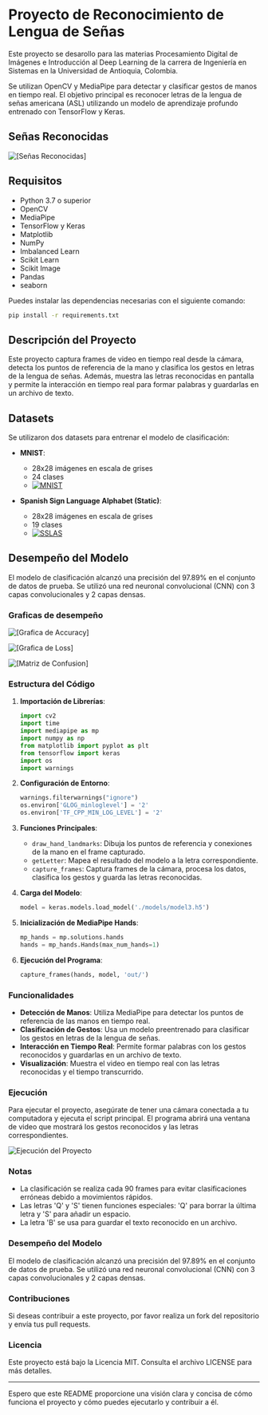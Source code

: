 # Proyecto de Reconocimiento de Lengua de Señas

Este proyecto se desarollo para las materias Procesamiento Digital de Imágenes e Introducción al Deep Learning de la carrera de Ingeniería en Sistemas en la Universidad de Antioquia, Colombia.

Se utilizan OpenCV y MediaPipe para detectar y clasificar gestos de manos en tiempo real. El objetivo principal es reconocer letras de la lengua de señas americana (ASL) utilizando un modelo de aprendizaje profundo entrenado con TensorFlow y Keras.

## Señas Reconocidas

![[Señas Reconocidas]](data/esp_sign.png)

## Requisitos

- Python 3.7 o superior
- OpenCV
- MediaPipe
- TensorFlow y Keras
- Matplotlib
- NumPy
- Imbalanced Learn
- Scikit Learn
- Scikit Image
- Pandas
- seaborn

Puedes instalar las dependencias necesarias con el siguiente comando:

```bash
pip install -r requirements.txt
```

## Descripción del Proyecto

Este proyecto captura frames de video en tiempo real desde la cámara, detecta los puntos de referencia de la mano y clasifica los gestos en letras de la lengua de señas. Además, muestra las letras reconocidas en pantalla y permite la interacción en tiempo real para formar palabras y guardarlas en un archivo de texto.

## Datasets

Se utilizaron dos datasets para entrenar el modelo de clasificación:

- **MNIST**:
    - 28x28 imágenes en escala de grises
    - 24 clases
    - [![MNIST](https://img.shields.io/badge/Dataset-MNIST-blue)](https://www.kaggle.com/datasets/datamunge/sign-language-mnist/data)

- **Spanish Sign Language Alphabet (Static)**:
    - 28x28 imágenes en escala de grises
    - 19 clases
    - [![SSLAS](https://img.shields.io/badge/Dataset-SSLAS-blue)](https://www.kaggle.com/datasets/kirlelea/spanish-sign-language-alphabet-static)


## Desempeño del Modelo

El modelo de clasificación alcanzó una precisión del 97.89% en el conjunto de datos de prueba. Se utilizó una red neuronal convolucional (CNN) con 3 capas convolucionales y 2 capas densas.

### Graficas de desempeño

![[Grafica de Accuracy]](data/imgs/01%20AccuracyCurve.png)

![[Grafica de Loss]](data/imgs/02%20LossCurve.png)

![[Matriz de Confusion]](data/imgs/03%20ConfusionMatrix.png)


### Estructura del Código

1. **Importación de Librerías**:
    ```python
    import cv2
    import time
    import mediapipe as mp
    import numpy as np
    from matplotlib import pyplot as plt
    from tensorflow import keras
    import os
    import warnings
    ```

2. **Configuración de Entorno**:
    ```python
    warnings.filterwarnings("ignore")
    os.environ['GLOG_minloglevel'] = '2' 
    os.environ['TF_CPP_MIN_LOG_LEVEL'] = '2'
    ```

3. **Funciones Principales**:
    - `draw_hand_landmarks`: Dibuja los puntos de referencia y conexiones de la mano en el frame capturado.
    - `getLetter`: Mapea el resultado del modelo a la letra correspondiente.
    - `capture_frames`: Captura frames de la cámara, procesa los datos, clasifica los gestos y guarda las letras reconocidas.

4. **Carga del Modelo**:
    ```python
    model = keras.models.load_model('./models/model3.h5')
    ```

5. **Inicialización de MediaPipe Hands**:
    ```python
    mp_hands = mp.solutions.hands
    hands = mp_hands.Hands(max_num_hands=1)
    ```

6. **Ejecución del Programa**:
    ```python
    capture_frames(hands, model, 'out/')
    ```

### Funcionalidades

- **Detección de Manos**: Utiliza MediaPipe para detectar los puntos de referencia de las manos en tiempo real.
- **Clasificación de Gestos**: Usa un modelo preentrenado para clasificar los gestos en letras de la lengua de señas.
- **Interacción en Tiempo Real**: Permite formar palabras con los gestos reconocidos y guardarlas en un archivo de texto.
- **Visualización**: Muestra el video en tiempo real con las letras reconocidas y el tiempo transcurrido.

### Ejecución

Para ejecutar el proyecto, asegúrate de tener una cámara conectada a tu computadora y ejecuta el script principal. El programa abrirá una ventana de video que mostrará los gestos reconocidos y las letras correspondientes.

![Ejecución del Proyecto](data/imgs/04%20Funcionamiento.png)


### Notas

- La clasificación se realiza cada 90 frames para evitar clasificaciones erróneas debido a movimientos rápidos.
- Las letras 'Q' y 'S' tienen funciones especiales: 'Q' para borrar la última letra y 'S' para añadir un espacio.
- La letra 'B' se usa para guardar el texto reconocido en un archivo.


### Desempeño del Modelo

El modelo de clasificación alcanzó una precisión del 97.89% en el conjunto de datos de prueba. Se utilizó una red neuronal convolucional (CNN) con 3 capas convolucionales y 2 capas densas.


### Contribuciones

Si deseas contribuir a este proyecto, por favor realiza un fork del repositorio y envía tus pull requests.

### Licencia

Este proyecto está bajo la Licencia MIT. Consulta el archivo LICENSE para más detalles.

---

Espero que este README proporcione una visión clara y concisa de cómo funciona el proyecto y cómo puedes ejecutarlo y contribuir a él.